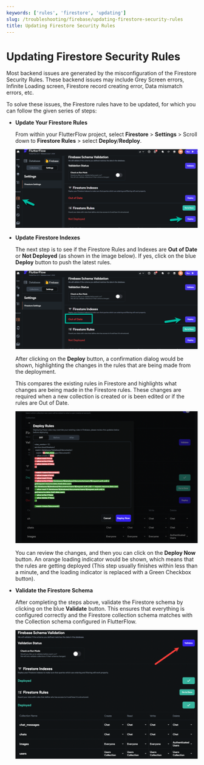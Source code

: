 ```yaml
---
keywords: ['rules', 'firestore', 'updating']
slug: /troubleshooting/firebase/updating-firestore-security-rules
title: Updating Firestore Security Rules
---
```

# Updating Firestore Security Rules

Most backend issues are generated by the misconfiguration of the Firestore Security Rules. These backend issues may include Grey Screen errors, Infinite Loading screen, Firestore record creating error, Data mismatch errors, etc.

To solve these issues, the Firestore rules have to be updated, for which you can follow the given series of steps:

- **Update Your Firestore Rules**

    From within your FlutterFlow project, select **Firestore** &gt; **Settings** &gt; Scroll down to **Firestore Rules** &gt; select **Deploy**/**Redploy**.

    ![](../assets/20250430121507937548.png)

- **Update Firestore Indexes**

    The next step is to see if the Firestore Rules and Indexes are **Out of Date** or **Not Deployed** (as shown in the image below). If yes, click on the blue **Deploy** button to push the latest rules. 

    ![](../assets/20250430121508288240.png)

    After clicking on the **Deploy** button, a confirmation dialog would be shown, highlighting the changes in the rules that are being made from the deployment. 

    This compares the existing rules in Firestore and highlights what changes are being made in the Firestore rules. These changes are required when a new collection is created or is been edited or if the rules are Out of Date.

    ![](../assets/20250430121508604665.png)

    You can review the changes, and then you can click on the **Deploy Now** button. An orange loading indicator would be shown, which means that the rules are getting deployed (This step usually finishes within less than a minute, and the loading indicator is replaced with a Green Checkbox button).

- **Validate the Firestore Schema**

    After completing the steps above, validate the Firestore schema by clicking on the blue **Validate** button. This ensures that everything is configured correctly and the Firestore collection schema matches with the Collection schema configured in FlutterFlow.

    ![](../assets/20250430121508962664.png)